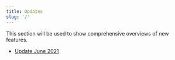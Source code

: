```yaml
---
title: Updates
slug: '/'
---
```


This section will be used to show comprehensive overviews of new features.
- [Update June 2021](/updates/2021-june)